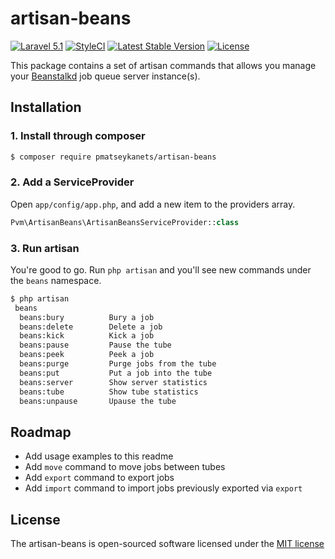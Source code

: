 # artisan-beans

[![Laravel 5.1](https://img.shields.io/badge/Laravel-5.1-orange.svg)](http://laravel.com)
[![StyleCI](https://styleci.io/repos/41767069/shield)](https://styleci.io/repos/41767069)
[![Latest Stable Version](https://poser.pugx.org/pmatseykanets/artisan-beans/v/stable)](https://packagist.org/packages/pmatseykanets/artisan-beans)
[![License](https://poser.pugx.org/pmatseykanets/artisan-beans/license)](https://packagist.org/packages/pmatseykanets/artisan-beans)

This package contains a set of artisan commands that allows you manage your [Beanstalkd](https://kr.github.io/beanstalkd/) job queue server instance(s).

## Installation

### 1. Install through composer

```bash
$ composer require pmatseykanets/artisan-beans
```

### 2. Add a ServiceProvider

Open `app/config/app.php`, and add a new item to the providers array.

```php
Pvm\ArtisanBeans\ArtisanBeansServiceProvider::class
```
### 3. Run artisan

You're good to go. Run `php artisan` and you'll see new commands under the `beans` namespace.

```bash
$ php artisan
 beans
  beans:bury          Bury a job
  beans:delete        Delete a job
  beans:kick          Kick a job
  beans:pause         Pause the tube
  beans:peek          Peek a job
  beans:purge         Purge jobs from the tube
  beans:put           Put a job into the tube
  beans:server        Show server statistics
  beans:tube          Show tube statistics
  beans:unpause       Upause the tube
```

## Roadmap

* Add usage examples to this readme
* Add `move` command to move jobs between tubes
* Add `export` command to export jobs
* Add `import` command to import jobs previously exported via `export`

## License

The artisan-beans is open-sourced software licensed under the [MIT license](http://opensource.org/licenses/MIT)

